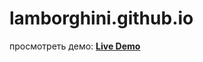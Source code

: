 # lamborghini.github.io
просмотреть демо:
**[Live Demo](https://beast1309.github.io/lamborghini.github.io/)**

